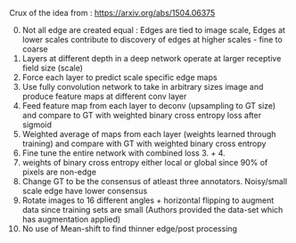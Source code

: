 Crux of the idea from : https://arxiv.org/abs/1504.06375

0. Not all edge are created equal : Edges are tied to image scale, Edges at lower scales contribute to discovery of edges at higher scales - fine to coarse
1. Layers at different depth in a deep network operate at larger receptive field size (scale)
2. Force each layer to predict scale specific edge maps
3. Use fully convolution network to take in arbitrary sizes image and produce feature maps at different conv layer
4. Feed feature map from each layer to deconv (upsampling to GT size) and compare to GT with weighted binary cross entropy loss after sigmoid
5. Weighted average of maps from each layer (weights learned through training) and compare with GT with weighted binary cross entropy
6. Fine tune the entire network with combined loss 3. + 4.
7. weights of binary cross entropy either local or global since 90% of pixels are non-edge
8. Change GT to be the consensus of atleast three annotators. Noisy/small scale edge have lower consensus
9. Rotate images to 16 different angles + horizontal flipping to augment data since training sets are small (Authors provided the data-set which has augmentation applied)
10. No use of Mean-shift to find thinner edge/post processing
